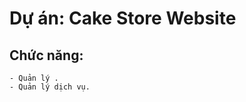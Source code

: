 <h1>Dự án: Cake Store Website</h1>

<h2>Chức năng:</h2>
    
    - Quản lý .
    - Quản lý dịch vụ.
